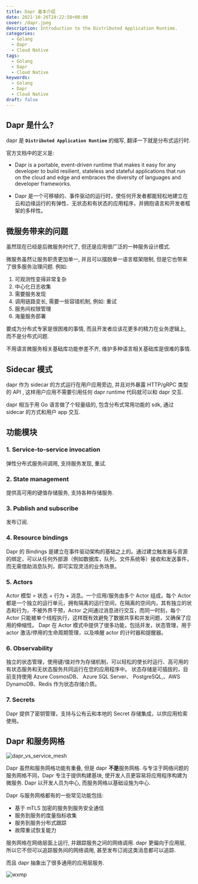 ```yaml
---
title: Dapr 基本介绍
date: 2021-10-26T19:22:58+08:00
cover: /dapr.jpeg
description: Introduction to the Distributed Application Runtime.
categories:
  - Golang
  - Dapr
  - Cloud Native
tags:
  - Golang
  - Dapr
  - Cloud Native
keywords:
  - Golang
  - Dapr
  - Cloud Native
draft: false
---
```


## Dapr 是什么?

dapr 是 **`Distributed Application Runtime`** 的缩写, 翻译一下就是分布式运行时.

官方文档中的定义是:

- Dapr is a portable, event-driven runtime that makes it easy for any developer to build resilient, stateless and stateful applications that run on the cloud and edge and embraces the diversity of languages and developer frameworks.

- Dapr 是一个可移植的、事件驱动的运行时，使任何开发者都能轻松地建立在云和边缘运行的有弹性、无状态和有状态的应用程序，并拥抱语言和开发者框架的多样性。

## 微服务带来的问题

虽然现在已经是后微服务时代了, 但还是应用很广泛的一种服务设计模式.

微服务虽然让服务职责更加单一, 并且可以摆脱单一语言框架限制, 但是它也带来了很多服务治理问题. 例如:

1. 可观测性变得非常复杂
2. 中心化日志收集
3. 需要服务发现
4. 调用链路变长, 需要一些容错机制, 例如: 重试
5. 服务间权限管理
6. 海量服务部署

要成为分布式专家是很困难的事情, 而且开发者应该花更多的精力在业务逻辑上, 而不是分布式问题.

不用语言微服务相关基础库功能参差不齐, 维护多种语言相关基础库是很难的事情.

## Sidecar 模式

dapr 作为 sidecar 的方式运行在用户应用旁边, 并且对外暴露 HTTP/gRPC 类型的 API , 这样用户应用不需要引用任何 dapr runtime 代码就可以和 dapr 交互.

dapr 相当于用 Go 语言做了个轻量级的, 包含分布式常用功能的 sdk, 通过 sidecar 的方式和用户 app 交互.

## 功能模块

### 1. **Service-to-service invocation**

弹性分布式服务间调用, 支持服务发现, 重试.

### 2. **State management**

提供高可用的键值存储服务, 支持各种存储服务.

### 3. **Publish and subscribe**

发布订阅.

### 4. **Resource bindings**

Dapr 的 Bindings 是建立在事件驱动架构的基础之上的。通过建立触发器与资源的绑定，可以从任何外部源（例如数据库，队列，文件系统等）接收和发送事件，而无需借助消息队列，即可实现灵活的业务场景。

### 5. **Actors**

Actor 模型 = 状态 + 行为 + 消息。一个应用/服务由多个 Actor 组成，每个 Actor 都是一个独立的运行单元，拥有隔离的运行空间，在隔离的空间内，其有独立的状态和行为，不被外界干预，Actor 之间通过消息进行交互，而同一时刻，每个 Actor 只能被单个线程执行，这样既有效避免了数据共享和并发问题，又确保了应用的伸缩性。 Dapr 在 Actor 模式中提供了很多功能，包括并发，状态管理，用于 actor 激活/停用的生命周期管理，以及唤醒 actor 的计时器和提醒器。

### 6. **Observability**

独立的状态管理，使用键/值对作为存储机制，可以轻松的使长时运行、高可用的有状态服务和无状态服务共同运行在您的应用程序中。 状态存储是可插拔的，目前支持使用 Azure CosmosDB、 Azure SQL Server、 PostgreSQL,、AWS DynamoDB、Redis 作为状态存储介质。

### 7. **Secrets**

Dapr 提供了密钥管理，支持与公有云和本地的 Secret 存储集成，以供应用检索使用。

## **Dapr 和服务网格**

![dapr_vs_service_mesh](/dapr_vs_service_mesh.png)

Dapr 虽然和服务网格功能有重叠, 但是 dapr **不是**服务网格. 与专注于网络问题的服务网格不同，Dapr 专注于提供构建基块, 使开发人员更容易将应用程序构建为微服务. Dapr 以开发人员为中心, 而服务网格以基础设施为中心.

Dapr 与服务网格都有的一些常见功能包括:

- 基于 mTLS 加密的服务到服务安全通信
- 服务到服务的度量指标收集
- 服务到服务分布式跟踪
- 故障重试恢复能力

服务网格在网络层面上运行, 并跟踪服务之间的网络调用. dapr 更偏向于应用层, 所以它不但可以追踪服务间的网络调用, 甚至发布订阅这类消息都可以追踪.

而且 dapr 抽象出了很多通用的应用层服务.

![wxmp](/wxmp_tiny_1.png)
